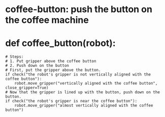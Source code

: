 # coffee-button: push the button on the coffee machine
# def coffee_button(robot):
    # Steps:
    # 1. Put gripper above the coffee button
    # 2. Push down on the button
    # First, put the gripper above the button.
    if check("the robot's gripper is not vertically aligned with the coffee button"):
        robot.move_gripper("vertically aligned with the coffee button", close_gripper=True)
    # Now that the gripper is lined up with the button, push down on the button.
    if check("the robot's gripper is near the coffee button"):
        robot.move_gripper("almost vertically aligned with the coffee button")